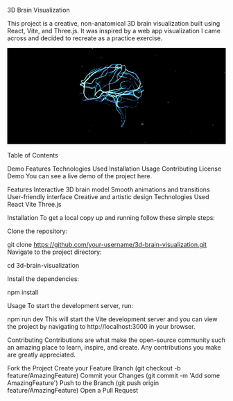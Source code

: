 3D Brain Visualization

This project is a creative, non-anatomical 3D brain visualization built using React, Vite, and Three.js. It was inspired by a web app visualization I came across and decided to recreate as a practice exercise.

![](https://github.com/kevinsanchezr/Brain3D/blob/main/brain.png)

Table of Contents

Demo
Features
Technologies Used
Installation
Usage
Contributing
License
Demo
You can see a live demo of the project here.

Features
Interactive 3D brain model
Smooth animations and transitions
User-friendly interface
Creative and artistic design
Technologies Used
React
Vite
Three.js

Installation
To get a local copy up and running follow these simple steps:

Clone the repository:

git clone https://github.com/your-username/3d-brain-visualization.git
Navigate to the project directory:


cd 3d-brain-visualization

Install the dependencies:

npm install

Usage
To start the development server, run:

npm run dev
This will start the Vite development server and you can view the project by navigating to http://localhost:3000 in your browser.

Contributing
Contributions are what make the open-source community such an amazing place to learn, inspire, and create. Any contributions you make are greatly appreciated.

Fork the Project
Create your Feature Branch (git checkout -b feature/AmazingFeature)
Commit your Changes (git commit -m 'Add some AmazingFeature')
Push to the Branch (git push origin feature/AmazingFeature)
Open a Pull Request
